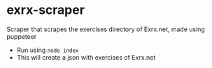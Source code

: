 # exrx-scraper
Scraper that scrapes the exercises directory of Exrx.net, made using puppeteer

- Run using `node index`
- This will create a json with exercises of Exrx.net
